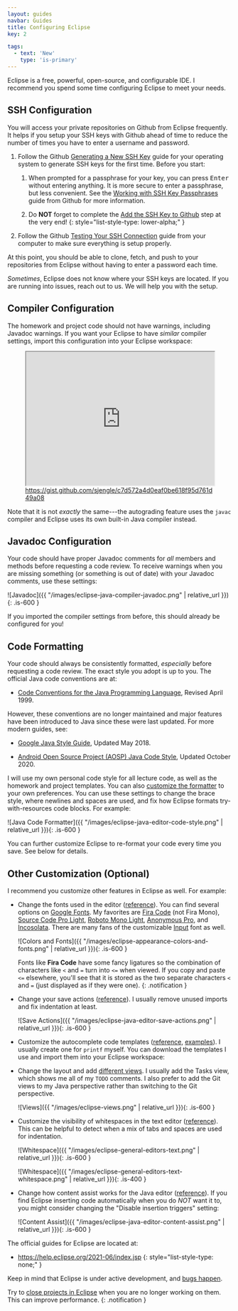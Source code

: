 ```yaml
---
layout: guides
navbar: Guides
title: Configuring Eclipse
key: 2

tags:
  - text: 'New'
    type: 'is-primary'
---
```


Eclipse is a free, powerful, open-source, and configurable IDE. I recommend you spend some time configuring Eclipse to meet your needs.

## SSH Configuration

You will access your private repositories on Github from Eclipse frequently. It helps if you setup your SSH keys with Github ahead of time to reduce the number of times you have to enter a username and password.

  1. Follow the Github [Generating a New SSH Key](https://help.github.com/articles/generating-a-new-ssh-key-and-adding-it-to-the-ssh-agent/) guide for your operating system to generate SSH keys for the first time. Before you start:

      1. When prompted for a passphrase for your key, you can press <kbd>Enter</kbd> without entering anything. It is more secure to enter a passphrase, but less convenient. See the [Working with SSH Key Passphrases](https://help.github.com/articles/working-with-ssh-key-passphrases/) guide from Github for more information.

      2. Do **NOT** forget to complete the [Add the SSH Key to Github](https://help.github.com/articles/adding-a-new-ssh-key-to-your-github-account/) step at the very end!
      {: style="list-style-type: lower-alpha;" }

  3. Follow the Github [Testing Your SSH Connection](https://help.github.com/articles/testing-your-ssh-connection/) guide from your computer to make sure everything is setup properly.

At this point, you should be able to clone, fetch, and push to your repositories from Eclipse without having to enter a password each time.

*Sometimes*, Eclipse does not know where your SSH keys are located. If you are running into issues, reach out to us. We will help you with the setup.

## Compiler Configuration

The homework and project code should not have warnings, including Javadoc warnings. If you want your Eclipse to have *similar* compiler settings, import this configuration into your Eclipse workspace:

<figure>
<iframe src="https://gist.github.com/sjengle/c7d572a4d0eaf0be618f95d761d49a08.pibb?scroll=tue" style="max-width: 100%; width: 100%; height: 300px;"></iframe>
<caption><a href="https://gist.github.com/sjengle/c7d572a4d0eaf0be618f95d761d49a08">https://gist.github.com/sjengle/c7d572a4d0eaf0be618f95d761d49a08</a></caption>
</figure>

Note that it is not *exactly* the same---the autograding feature uses the `javac` compiler and Eclipse uses its own built-in Java compiler instead.

## Javadoc Configuration

Your code should have proper Javadoc comments for *all* members and methods before requesting a code review. To receive warnings when you are missing something (or something is out of date) with your Javadoc comments, use these settings:

![Javadoc]({{ "/images/eclipse-java-compiler-javadoc.png" | relative_url }}){: .is-600 }

If you imported the compiler settings from before, this should already be configured for you!

## Code Formatting

Your code should always be consistently formatted, *especially* before requesting a code review. The exact style you adopt is up to you. The official Java code conventions are at:

  - [Code Conventions for the Java Programming Language](https://www.oracle.com/technetwork/java/codeconvtoc-136057.html), Revised April 1999.

However, these conventions are no longer maintained and major features have been introduced to Java since these were last updated. For more modern guides, see:

  - [Google Java Style Guide](https://google.github.io/styleguide/javaguide.html), Updated May 2018.

  - [Android Open Source Project (AOSP) Java Code Style](https://source.android.com/setup/contribute/code-style), Updated October 2020.

I will use my own personal code style for all lecture code, as well as the homework and project templates. You can also [customize the formatter](https://help.eclipse.org/2021-06/topic/org.eclipse.jdt.doc.user/reference/preferences/java/codestyle/ref-preferences-formatter.htm) to your own preferences. You can use these settings to change the brace style, where newlines and spaces are used, and fix how Eclipse formats try-with-resources code blocks. For example:

![Java Code Formatter]({{ "/images/eclipse-java-editor-code-style.png" | relative_url }}){: .is-600 }

You can further customize Eclipse to re-format your code every time you save. See below for details.

## Other Customization (Optional)

I recommend you customize other features in Eclipse as well. For example:

  - Change the fonts used in the editor ([reference](https://help.eclipse.org/2020-12/topic/org.eclipse.platform.doc.user/tasks/tasks-20.htm)). You can find several options on [Google Fonts](https://fonts.google.com/?category=Monospace). My favorites are [Fira Code](https://fonts.google.com/specimen/Fira+Code) (not Fira Mono), [Source Code Pro Light](https://fonts.google.com/specimen/Source+Code+Pro), [Roboto Mono Light](https://fonts.google.com/specimen/Roboto+Mono), [Anonymous Pro](https://fonts.google.com/specimen/Anonymous+Pro), and [Incosolata](https://fonts.google.com/specimen/Inconsolata). There are many fans of the customizable [Input](http://input.fontbureau.com/) font as well.

    ![Colors and Fonts]({{ "/images/eclipse-appearance-colors-and-fonts.png" | relative_url }}){: .is-600 }

    <i class="fas fa-info-circle"></i>
    Fonts like **Fira Code** have some fancy ligatures so the combination of characters like `<` and `=` turn into `<=` when viewed. If you copy and paste `<=` elsewhere, you'll see that it is stored as the two separate characters `<` and `=` (just displayed as if they were one).
    {: .notification }

  - Change your save actions ([reference](https://help.eclipse.org/2021-06/topic/org.eclipse.jdt.doc.user/reference/preferences/java/editor/ref-preferences-save-actions.htm)). I usually remove unused imports and fix indentation at least.

      ![Save Actions]({{ "/images/eclipse-java-editor-save-actions.png" | relative_url }}){: .is-600 }

  - Customize the autocomplete code templates ([reference](https://help.eclipse.org/2020-12/topic/org.eclipse.jdt.doc.user/reference/preferences/java/codestyle/ref-preferences-code-templates.htm), [examples](https://stackoverflow.com/questions/1028858/useful-eclipse-java-code-templates)). I usually create one for `printf` myself. You can download the templates I use and import them into your Eclipse workspace:

      <script src="https://gist.github.com/sjengle/32b18311714dc62124cb2154339288b2.js"></script>

  - Change the layout and add [different views](https://help.eclipse.org/2021-06/topic/org.eclipse.platform.doc.user/tasks/tasks-3.htm). I usually add the Tasks view, which shows me all of my `TODO` comments. I also prefer to add the Git views to my Java perspective rather than switching to the Git perspective.

      ![Views]({{ "/images/eclipse-views.png" | relative_url }}){: .is-600 }

  - Customize the visibility of whitespaces in the text editor ([reference](https://help.eclipse.org/2021-06/index.jsp?topic=%2Forg.eclipse.platform.doc.user%2Freference%2Fref-texteditorprefs.htm&cp%3D0_4_1_50)). This can be helpful to detect when a mix of tabs and spaces are used for indentation.

      ![Whitespace]({{ "/images/eclipse-general-editors-text.png" | relative_url }}){: .is-600 }

      ![Whitespace]({{ "/images/eclipse-general-editors-text-whitespace.png" | relative_url }}){: .is-400 }

  - Change how content assist works for the Java editor ([reference](https://help.eclipse.org/2020-12/index.jsp?topic=%2Forg.eclipse.jdt.doc.user%2Freference%2Fpreferences%2Fjava%2Feditor%2Fref-preferences-content-assist.htm)). If you find Eclipse inserting code automatically when you do *NOT* want it to, you might consider changing the "Disable insertion triggers" setting:

      ![Content Assist]({{ "/images/eclipse-java-editor-content-assist.png" | relative_url }}){: .is-600 }


The official guides for Eclipse are located at:

  - <https://help.eclipse.org/2021-06/index.jsp>
  {: style="list-style-type: none;" }

Keep in mind that Eclipse is under active development, and [bugs happen](https://bugs.eclipse.org/bugs/).

<i class="fas fa-info-circle"></i>
Try to <a href="https://help.eclipse.org/2021-06/topic/org.eclipse.platform.doc.user/tasks/tasks-47.htm">close projects in Eclipse</a> when you are no longer working on them. This can improve performance.
{: .notification }
